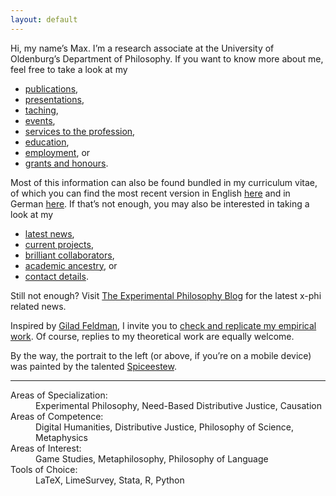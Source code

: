 ```yaml
---
layout: default
---
```


Hi, my name’s Max. I’m a research associate at the University of Oldenburg’s Department of Philosophy. If you want to know more about me, feel free to take a look at my

+ [publications](./publications.md),
+ [presentations](./presentations.md),
+ [taching](./teaching.md),
+ [events](./events.md),
+ [services to the profession](./services.md),
+ [education](./education.md),
+ [employment](./employment.md), or
+ [grants and honours](./financials.md).

Most of this information can also be found bundled in my curriculum vitae, of which you can find the most recent version in English [here](https://github.com/alephmembeth/curriculum-vitae/blob/main/english/cv_english.pdf) and in German [here](https://github.com/alephmembeth/curriculum-vitae/blob/main/german/cv_german.pdf). If that’s not enough, you may also be interested in taking a look at my

+ [latest news](./news.md),
+ [current projects](./projects.md),
+ [brilliant collaborators](./collaborators.md),
+ [academic ancestry](./ancestry.md), or
+ [contact details](./contact.md).

Still not enough? Visit [The Experimental Philosophy Blog](http://xphi.net/) for the latest x-phi related news.

Inspired by [Gilad Feldman](https://mgto.org/check-me-replicate-me/), I invite you to [check and replicate my empirical work](./check.md). Of course, replies to my theoretical work are equally welcome.

By the way, the portrait to the left (or above, if you’re on a mobile device) was painted by the talented [Spiceestew](https://spiceestew.carrd.co/).

* * *

<dl>
   <dt>Areas of Specialization:</dt>
      <dd>Experimental Philosophy, Need-Based Distributive Justice, Causation</dd>
   <dt>Areas of Competence:</dt>
      <dd>Digital Humanities, Distributive Justice, Philosophy of Science, Metaphysics</dd>
   <dt>Areas of Interest:</dt>
      <dd>Game Studies, Metaphilosophy, Philosophy of Language</dd>
   <dt>Tools of Choice:</dt>
      <dd>LaTeX, LimeSurvey, Stata, R, Python</dd>
</dl>
